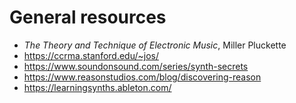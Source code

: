 General resources
=================

- _The Theory and Technique of Electronic Music_, Miller Pluckette
- https://ccrma.stanford.edu/~jos/
- https://www.soundonsound.com/series/synth-secrets
- https://www.reasonstudios.com/blog/discovering-reason
- https://learningsynths.ableton.com/

